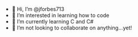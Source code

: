 - 👋 Hi, I’m @jforbes713
- 👀 I’m interested in learning how to code
- 🌱 I’m currently learning C and C#
- 💞️ I’m not looking to collaborate on anything...yet!
